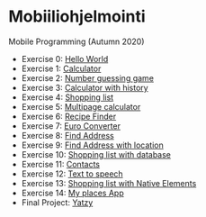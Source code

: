 # Mobiiliohjelmointi

Mobile Programming (Autumn 2020)

- Exercise 0: [Hello World](/firstapp/App.js)
- Exercise 1: [Calculator](/Calculator/App.js)
- Exercise 2: [Number guessing game](/number_guessing_game/App.js)
- Exercise 3: [Calculator with history](/calculator_with_history/App.js)
- Exercise 4: [Shopping list](/shopping_list/App.js)
- Exercise 5: [Multipage calculator](/calculator_with_pages/App.js)
- Exercise 6: [Recipe Finder](/recipe_finder/App.js)
- Exercise 7: [Euro Converter](/euro_converter/App.js)
- Exercise 8: [Find Address](/find_address/App.js)
- Exercise 9: [Find Address with location](/find_address_location/App.js)
- Exercise 10: [Shopping list with database](/shopping_list_with_db/App.js)
- Exercise 11: [Contacts](/contacts/App.js)
- Exercise 12: [Text to speech](/text_to_speech/App.js)
- Exercise 13: [Shopping list with Native Elements](/shopping_list_with_native/App.js)
- Exercise 14: [My places App](/my_places_app/App.js)
- Final Project: [Yatzy](/Yatzy)
